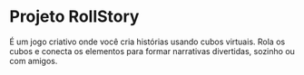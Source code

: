# Projeto RollStory

É um jogo criativo onde você cria histórias usando cubos virtuais. Rola os cubos e conecta os elementos para formar narrativas divertidas, sozinho ou com amigos.
